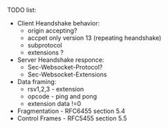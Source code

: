 TODO list:
* Client Heandshake behavior:
  * origin accepting?
  * accpet only version 13 (repeating heandshake)
  * subprotocol
  * extensions ?
* Server Heandshake responce:
  * Sec-Websocket-Protocol?
  * Sec-Websocket-Extensions
* Data framing:
  * rsv1,2,3 - extension
  * opcode - ping and pong 
  * extension data !=0
* Fragmentation - RFC6455 section 5.4
* Control Frames - RFC5455 section 5.5



